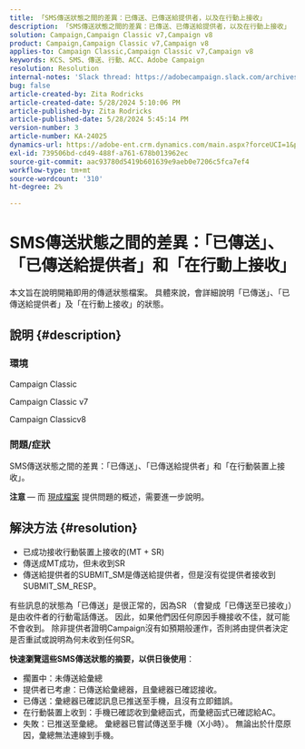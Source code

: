 ```yaml
---
title: 「SMS傳送狀態之間的差異：已傳送、已傳送給提供者，以及在行動上接收」
description: 「SMS傳送狀態之間的差異：已傳送、已傳送給提供者，以及在行動上接收」
solution: Campaign,Campaign Classic v7,Campaign v8
product: Campaign,Campaign Classic v7,Campaign v8
applies-to: Campaign Classic,Campaign Classic v7,Campaign v8
keywords: KCS、SMS、傳送、行動、ACC、Adobe Campaign
resolution: Resolution
internal-notes: 'Slack thread: https://adobecampaign.slack.com/archives/C05C0R93W07/p1711386392282549      Internal Wiki from R&D: https://wiki.corp.adobe.com/pages/viewpage.action?spaceKey=neolane&title=SMS+connector+protocol+and+settings'
bug: false
article-created-by: Zita Rodricks
article-created-date: 5/28/2024 5:10:06 PM
article-published-by: Zita Rodricks
article-published-date: 5/28/2024 5:45:14 PM
version-number: 3
article-number: KA-24025
dynamics-url: https://adobe-ent.crm.dynamics.com/main.aspx?forceUCI=1&pagetype=entityrecord&etn=knowledgearticle&id=fb6d7b1b-151d-ef11-840a-000d3a372703
exl-id: 739506bd-cd49-488f-a761-678b013962ec
source-git-commit: aac93780d5419b601639e9aeb0e7206c5fca7ef4
workflow-type: tm+mt
source-wordcount: '310'
ht-degree: 2%

---
```


# SMS傳送狀態之間的差異：「已傳送」、「已傳送給提供者」和「在行動上接收」


本文旨在說明開箱即用的傳遞狀態檔案。 具體來說，會詳細說明「已傳送」、「已傳送給提供者」及「在行動上接收」的狀態。





## 說明 {#description}


### 環境

Campaign Classic

Campaign Classic v7

Campaign Classicv8

### 問題/症狀

SMS傳送狀態之間的差異：「已傳送」、「已傳送給提供者」和「在行動裝置上接收」。

<b>注意 </b> — 而 [現成檔案](https://experienceleague.adobe.com/en/docs/campaign-classic/using/sending-messages/monitoring-deliveries/delivery-statuses) 提供問題的概述，需要進一步說明。


## 解決方法 {#resolution}


- 已成功接收行動裝置上接收的(MT + SR)
- 傳送成MT成功，但未收到SR
- 傳送給提供者的SUBMIT_SM是傳送給提供者，但是沒有從提供者接收到SUBMIT_SM_RESP。


有些訊息的狀態為「已傳送」是很正常的，因為SR （會變成「已傳送至已接收」）是由收件者的行動電話傳送。 因此，如果他們因任何原因手機接收不佳，就可能不會收到。 除非提供者證明Campaign沒有如預期般運作，否則將由提供者決定是否重試或說明為何未收到任何SR。



<b>快速瀏覽這些SMS傳送狀態的摘要，以供日後使用</b>：

- 擱置中：未傳送給彙總
- 提供者已考慮：已傳送給彙總器，且彙總器已確認接收。
- 已傳送：彙總器已確認訊息已推送至手機，且沒有立即錯誤。
- 在行動裝置上收到：手機已確認收到彙總函式，而彙總函式已確認給AC。
- 失敗：已推送至彙總。 彙總器已嘗試傳送至手機（X小時）。 無論出於什麼原因，彙總無法連線到手機。
